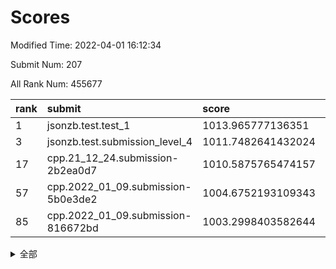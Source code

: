# Scores

Modified Time: 2022-04-01 16:12:34

Submit Num: 207

All Rank Num: 455677

| rank |               submit               |       score        |       sigma        | pk_num |
| :--- | :--------------------------------- | :----------------- | :----------------- | :----- |
| 1    | jsonzb.test.test_1                 | 1013.965777136351  | 0.8299383530290942 | 8802   |
| 3    | jsonzb.test.submission_level_4     | 1011.7482641432024 | 0.8035443130237824 | 8808   |
| 17   | cpp.21_12_24.submission-2b2ea0d7   | 1010.5875765474157 | 0.7754547735676327 | 8810   |
| 57   | cpp.2022_01_09.submission-5b0e3de2 | 1004.6752193109343 | 0.7235369344746253 | 8805   |
| 85   | cpp.2022_01_09.submission-816672bd | 1003.2998403582644 | 0.7219901717898556 | 8809   |


<details>
<summary>全部</summary>

| rank |                 submit                 |       score        |       sigma        | pk_num |
| :--- | :------------------------------------- | :----------------- | :----------------- | :----- |
| 1    | jsonzb.test.test_1                     | 1013.965777136351  | 0.8299383530290942 | 8802   |
| 2    | gobigger.level_3.submission_level_3_13 | 1012.0411414419549 | 0.7861345391136996 | 8804   |
| 3    | jsonzb.test.submission_level_4         | 1011.7482641432024 | 0.8035443130237824 | 8808   |
| 4    | gobigger.level_3.submission_level_3_26 | 1011.3243987556433 | 0.7997265074876169 | 8807   |
| 5    | gobigger.level_3.submission_level_3_41 | 1011.2518408772007 | 0.7739258227037944 | 8808   |
| 6    | gobigger.level_3.submission_level_3_1  | 1011.1195034816762 | 0.7966327596996556 | 8809   |
| 7    | gobigger.level_3.submission_level_3_39 | 1011.0735057433259 | 0.758756733358991  | 8805   |
| 8    | gobigger.level_3.submission_level_3_11 | 1011.0491767554153 | 0.7717782497205098 | 8806   |
| 9    | gobigger.level_3.submission_level_3_47 | 1010.9939352289429 | 0.7656496385282177 | 8805   |
| 10   | gobigger.level_3.submission_level_3_0  | 1010.981553521918  | 0.7691983079259762 | 8805   |
| 11   | gobigger.level_3.submission_level_3_48 | 1010.961831675909  | 0.7548590596561602 | 8802   |
| 12   | gobigger.level_3.submission_level_3_38 | 1010.9332436629745 | 0.7478161141738798 | 8806   |
| 13   | gobigger.level_3.submission_level_3_36 | 1010.8748665035865 | 0.7848237499326227 | 8807   |
| 14   | gobigger.level_3.submission_level_3_16 | 1010.7058570822339 | 0.7846379833881618 | 8807   |
| 15   | gobigger.level_3.submission_level_3_9  | 1010.6375360355407 | 0.7469414301288132 | 8804   |
| 16   | gobigger.level_3.submission_level_3_7  | 1010.6129354187376 | 0.7561849326371981 | 8808   |
| 17   | cpp.21_12_24.submission-2b2ea0d7       | 1010.5875765474157 | 0.7754547735676327 | 8810   |
| 18   | gobigger.level_3.submission_level_3_23 | 1010.5525656089792 | 0.7544135276869254 | 8803   |
| 19   | gobigger.level_3.submission_level_3_20 | 1010.44320166511   | 0.7376615254316625 | 8807   |
| 20   | gobigger.level_3.submission_level_3_12 | 1010.4004653269916 | 0.7588056452450517 | 8807   |
| 21   | gobigger.level_3.submission_level_3_6  | 1010.3982458572235 | 0.778396540695554  | 8806   |
| 22   | gobigger.level_3.submission_level_3_2  | 1010.3156908393929 | 0.7458560310967212 | 8804   |
| 23   | gobigger.level_3.submission_level_3_35 | 1010.3139095383505 | 0.7452188329691699 | 8807   |
| 24   | gobigger.level_3.submission_level_3_29 | 1010.2460225601614 | 0.7536707832944021 | 8802   |
| 25   | gobigger.level_3.submission_level_3_4  | 1010.1371932128906 | 0.7449366379487421 | 8810   |
| 26   | gobigger.level_3.submission_level_3_40 | 1010.0880105078658 | 0.753644345977674  | 8805   |
| 27   | gobigger.level_3.submission_level_3_15 | 1010.058099914032  | 0.7375565068679957 | 8807   |
| 28   | gobigger.level_3.submission_level_3_43 | 1010.0555242385215 | 0.7738513148071376 | 8806   |
| 29   | gobigger.level_3.submission_level_3_10 | 1009.942436653932  | 0.7541098646672921 | 8809   |
| 30   | gobigger.level_3.submission_level_3_30 | 1009.8924996641992 | 0.7508219758403865 | 8807   |
| 31   | gobigger.level_3.submission_level_3_25 | 1009.8605204035036 | 0.751816982108095  | 8809   |
| 32   | gobigger.level_3.submission_level_3_5  | 1009.839422435228  | 0.7711738741055484 | 8805   |
| 33   | gobigger.level_3.submission_level_3_3  | 1009.788860608759  | 0.7671034371832268 | 8807   |
| 34   | gobigger.level_3.submission_level_3_45 | 1009.7663739921951 | 0.7520595906896962 | 8803   |
| 35   | gobigger.level_3.submission_level_3_37 | 1009.6433974716817 | 0.7538534841169451 | 8809   |
| 36   | gobigger.level_3.submission_level_3_21 | 1009.5681964952804 | 0.73638292978558   | 8805   |
| 37   | gobigger.level_3.submission_level_3_28 | 1009.5245358881709 | 0.7528166347397403 | 8809   |
| 38   | gobigger.level_3.submission_level_3_14 | 1009.5238048781732 | 0.736790338717506  | 8800   |
| 39   | gobigger.level_3.submission_level_3_44 | 1009.5127592716676 | 0.7538664188947081 | 8806   |
| 40   | gobigger.level_3.submission_level_3_18 | 1009.4714537262466 | 0.7642788980216162 | 8805   |
| 41   | gobigger.level_3.submission_level_3_19 | 1009.4243961324471 | 0.7440203705186749 | 8813   |
| 42   | gobigger.level_3.submission_level_3_24 | 1009.3878335065066 | 0.7437114739212937 | 8804   |
| 43   | gobigger.level_3.submission_level_3_32 | 1009.3864154874532 | 0.7466422940848663 | 8808   |
| 44   | gobigger.level_3.submission_level_3_8  | 1009.3514837801775 | 0.7505712835925104 | 8807   |
| 45   | gobigger.level_3.submission_level_3_27 | 1009.3072213392238 | 0.7430485988163309 | 8803   |
| 46   | gobigger.level_3.submission_level_3_31 | 1009.2869942840837 | 0.7595545815802736 | 8809   |
| 47   | gobigger.level_3.submission_level_3_22 | 1009.2027553340791 | 0.7380291870142276 | 8808   |
| 48   | gobigger.level_3.submission_level_3_46 | 1009.1474991549538 | 0.7474841568450772 | 8803   |
| 49   | gobigger.level_3.submission_level_3_17 | 1009.0261540736268 | 0.7560101601611278 | 8803   |
| 50   | gobigger.level_3.submission_level_3_34 | 1008.6319291472912 | 0.7310124531703408 | 8805   |
| 51   | gobigger.level_3.submission_level_3_33 | 1008.5200392182003 | 0.7461855049789126 | 8802   |
| 52   | gobigger.level_3.submission_level_3_49 | 1008.5002848990714 | 0.7493986077898321 | 8802   |
| 53   | gobigger.level_3.submission_level_3_42 | 1007.4943379705818 | 0.7414478915288351 | 8809   |
| 54   | gobigger.level_1.submission_level_1_32 | 1005.2124269900139 | 0.7308197047941741 | 8802   |
| 55   | gobigger.level_1.submission_level_1_41 | 1005.1644038739009 | 0.714160283467752  | 8799   |
| 56   | gobigger.level_1.submission_level_1_34 | 1004.8017595819308 | 0.7140843635429255 | 8805   |
| 57   | cpp.2022_01_09.submission-5b0e3de2     | 1004.6752193109343 | 0.7235369344746253 | 8805   |
| 58   | gobigger.level_1.submission_level_1_36 | 1004.5507836826928 | 0.7144573777198229 | 8798   |
| 59   | gobigger.level_1.submission_level_1_24 | 1004.1943980121375 | 0.727189098527681  | 8809   |
| 60   | gobigger.level_1.submission_level_1_47 | 1004.1899028524873 | 0.7393035084528368 | 8807   |
| 61   | gobigger.level_1.submission_level_1_43 | 1004.1877000814831 | 0.7132184855503515 | 8810   |
| 62   | gobigger.level_1.submission_level_1_8  | 1004.1542487239211 | 0.7338473815370288 | 8807   |
| 63   | gobigger.level_1.submission_level_1_14 | 1003.9822630292576 | 0.7184109749337275 | 8801   |
| 64   | gobigger.level_1.submission_level_1_7  | 1003.9725026730132 | 0.7244663749362846 | 8804   |
| 65   | gobigger.level_1.submission_level_1_13 | 1003.9589852321931 | 0.7196255159395172 | 8801   |
| 66   | gobigger.level_1.submission_level_1_2  | 1003.9278472478433 | 0.720787491654109  | 8803   |
| 67   | gobigger.level_1.submission_level_1_35 | 1003.9242094818542 | 0.7126488289535192 | 8808   |
| 68   | gobigger.level_1.submission_level_1_1  | 1003.8823203645796 | 0.735447972956353  | 8807   |
| 69   | gobigger.level_1.submission_level_1_42 | 1003.8642150122815 | 0.7172498940270783 | 8810   |
| 70   | gobigger.level_1.submission_level_1_21 | 1003.8540473505138 | 0.7291443273430681 | 8807   |
| 71   | gobigger.level_1.submission_level_1_25 | 1003.8050473673056 | 0.7143303039224138 | 8806   |
| 72   | gobigger.level_1.submission_level_1_0  | 1003.8002706118451 | 0.7125648818742043 | 8807   |
| 73   | gobigger.level_1.submission_level_1_46 | 1003.797154874345  | 0.7180102808271114 | 8805   |
| 74   | gobigger.level_1.submission_level_1_28 | 1003.7917530172142 | 0.7170305500649848 | 8808   |
| 75   | gobigger.level_1.submission_level_1_38 | 1003.7696884686354 | 0.7107951750430186 | 8807   |
| 76   | gobigger.level_1.submission_level_1_22 | 1003.6068217581803 | 0.7239061161463728 | 8804   |
| 77   | gobigger.level_1.submission_level_1_17 | 1003.5216307550693 | 0.7215499891482178 | 8808   |
| 78   | gobigger.level_1.submission_level_1_49 | 1003.4678769868907 | 0.7202880328927337 | 8803   |
| 79   | gobigger.level_1.submission_level_1_20 | 1003.3784442305619 | 0.7097344484837343 | 8803   |
| 80   | gobigger.level_1.submission_level_1_29 | 1003.3702060893936 | 0.7126677520489176 | 8810   |
| 81   | gobigger.level_1.submission_level_1_9  | 1003.3636412259075 | 0.7100633720051563 | 8801   |
| 82   | gobigger.level_1.submission_level_1_16 | 1003.3548182020651 | 0.7096253199441889 | 8805   |
| 83   | gobigger.level_1.submission_level_1_3  | 1003.332048174903  | 0.7187157082237544 | 8805   |
| 84   | gobigger.level_1.submission_level_1_15 | 1003.315292895099  | 0.7068907416018094 | 8801   |
| 85   | cpp.2022_01_09.submission-816672bd     | 1003.2998403582644 | 0.7219901717898556 | 8809   |
| 86   | gobigger.level_1.submission_level_1_30 | 1003.2116460594339 | 0.7142474734474396 | 8805   |
| 87   | gobigger.level_1.submission_level_1_26 | 1003.1922025839443 | 0.7175497973087819 | 8806   |
| 88   | gobigger.level_1.submission_level_1_40 | 1003.1620444462567 | 0.7174590721020836 | 8808   |
| 89   | gobigger.level_1.submission_level_1_27 | 1003.1304299270009 | 0.7149523853290605 | 8803   |
| 90   | gobigger.level_1.submission_level_1_37 | 1003.0799514650076 | 0.7294388968523954 | 8803   |
| 91   | gobigger.level_1.submission_level_1_18 | 1003.0505122301936 | 0.7081179508185833 | 8806   |
| 92   | gobigger.level_1.submission_level_1_6  | 1003.0465159916505 | 0.7109746599208522 | 8804   |
| 93   | gobigger.level_1.submission_level_1_31 | 1003.0276652242273 | 0.70745318644454   | 8806   |
| 94   | gobigger.level_1.submission_level_1_33 | 1003.0230307744707 | 0.720602390758556  | 8807   |
| 95   | gobigger.level_1.submission_level_1_44 | 1003.013651721285  | 0.714669336036693  | 8803   |
| 96   | gobigger.level_1.submission_level_1_23 | 1002.9881583907389 | 0.7093026204047236 | 8805   |
| 97   | gobigger.level_1.submission_level_1_4  | 1002.9344881975205 | 0.702960229693706  | 8802   |
| 98   | gobigger.level_1.submission_level_1_5  | 1002.7448677900804 | 0.7143815418471503 | 8806   |
| 99   | gobigger.level_1.submission_level_1_45 | 1002.6280736953702 | 0.7096081716798164 | 8807   |
| 100  | gobigger.level_1.submission_level_1_48 | 1002.4796888152971 | 0.7017249770140218 | 8802   |
| 101  | gobigger.level_1.submission_level_1_12 | 1002.3376321383466 | 0.7271212965477459 | 8811   |
| 102  | gobigger.level_1.submission_level_1_10 | 1002.3189150361784 | 0.7074030485565959 | 8805   |
| 103  | gobigger.level_1.submission_level_1_39 | 1002.2772320733989 | 0.7155143911381578 | 8802   |
| 104  | gobigger.level_1.submission_level_1_11 | 1002.2458832977264 | 0.7208056874284635 | 8803   |
| 105  | gobigger.level_1.submission_level_1_19 | 1001.8957455176292 | 0.7161625527561025 | 8805   |
| 106  | gobigger.random.submission_random_7    | 997.2774102290556  | 0.7155244004392964 | 8804   |
| 107  | gobigger.random.submission_random_48   | 997.2068767790364  | 0.7121186640107359 | 8808   |
| 108  | gobigger.random.submission_random_25   | 996.7930181015992  | 0.7251866344459535 | 8807   |
| 109  | gobigger.random.submission_random_47   | 996.7665823748414  | 0.7097100429899036 | 8809   |
| 110  | gobigger.random.submission_random_22   | 996.7429681791872  | 0.7082843444485979 | 8804   |
| 111  | gobigger.random.submission_random_0    | 996.7167109898409  | 0.7114600770009538 | 8805   |
| 112  | gobigger.random.submission_random_39   | 996.7021739285144  | 0.7186742801436999 | 8809   |
| 113  | gobigger.random.submission_random_6    | 996.6913980456028  | 0.7128522884825166 | 8806   |
| 114  | gobigger.random.submission_random_32   | 996.5621657529276  | 0.7172203460404563 | 8807   |
| 115  | gobigger.random.submission_random_19   | 996.501976309033   | 0.7053141698465121 | 8806   |
| 116  | gobigger.random.submission_random_27   | 996.4427334026876  | 0.7090777286933868 | 8803   |
| 117  | gobigger.random.submission_random_35   | 996.4305329166954  | 0.7098128006572804 | 8808   |
| 118  | gobigger.random.submission_random_29   | 996.3651160318221  | 0.7175778374377505 | 8806   |
| 119  | gobigger.random.submission_random_13   | 996.3539751569513  | 0.7116368655035388 | 8801   |
| 120  | gobigger.random.submission_random_10   | 996.3301060428819  | 0.7220972365457872 | 8802   |
| 121  | gobigger.random.submission_random_9    | 996.1520213327738  | 0.7176841469042684 | 8802   |
| 122  | gobigger.random.submission_random_12   | 996.1367077901564  | 0.7131037979055066 | 8807   |
| 123  | gobigger.random.submission_random_16   | 996.131815951996   | 0.7129339046004052 | 8809   |
| 124  | gobigger.random.submission_random_43   | 996.1229320139438  | 0.7079851943333632 | 8803   |
| 125  | gobigger.random.submission_random_5    | 996.0657492154733  | 0.7293996994728535 | 8807   |
| 126  | gobigger.random.submission_random_18   | 996.0621408483312  | 0.7056467318483709 | 8803   |
| 127  | gobigger.random.submission_random_21   | 996.0620690876137  | 0.7154911365306855 | 8806   |
| 128  | gobigger.random.submission_random_40   | 996.0535347705472  | 0.7288840532713133 | 8809   |
| 129  | gobigger.random.submission_random_1    | 996.0316310135399  | 0.7102327990847487 | 8805   |
| 130  | gobigger.random.submission_random_31   | 996.0213242073044  | 0.7113237912111399 | 8806   |
| 131  | gobigger.random.submission_random_2    | 996.0069795070916  | 0.714226932001283  | 8807   |
| 132  | gobigger.random.submission_random_49   | 995.9156670713127  | 0.6998337809523237 | 8804   |
| 133  | gobigger.random.submission_random_37   | 995.8737545169366  | 0.7208917771874278 | 8805   |
| 134  | gobigger.random.submission_random_30   | 995.8337706630076  | 0.7227918046138038 | 8806   |
| 135  | gobigger.random.submission_random_26   | 995.8269251192113  | 0.6903479856780078 | 8803   |
| 136  | gobigger.random.submission_random_42   | 995.8175574898283  | 0.7063953518882117 | 8803   |
| 137  | gobigger.random.submission_random_46   | 995.7943930000615  | 0.7135200063806666 | 8800   |
| 138  | gobigger.random.submission_random_45   | 995.7903363906256  | 0.7131495238754154 | 8804   |
| 139  | gobigger.random.submission_random_38   | 995.7214363513268  | 0.7065746014633525 | 8799   |
| 140  | gobigger.random.submission_random_11   | 995.7096374405038  | 0.6985002756565889 | 8810   |
| 141  | gobigger.random.submission_random_17   | 995.7021757281835  | 0.7041308044297538 | 8801   |
| 142  | gobigger.random.submission_random_44   | 995.701698506057   | 0.71826806944909   | 8809   |
| 143  | gobigger.random.submission_random_36   | 995.6507387593848  | 0.7091498822082527 | 8802   |
| 144  | gobigger.random.submission_random_15   | 995.6205542213402  | 0.7056082416413901 | 8799   |
| 145  | gobigger.random.submission_random_20   | 995.5495119991706  | 0.7133927186150252 | 8809   |
| 146  | gobigger.random.submission_random_28   | 995.54632621765    | 0.724116728968933  | 8803   |
| 147  | gobigger.random.submission_random_8    | 995.5167038525933  | 0.7214549213164525 | 8803   |
| 148  | gobigger.random.submission_random_34   | 995.5146072804763  | 0.7174749439011906 | 8806   |
| 149  | gobigger.random.submission_random_23   | 995.4451660774008  | 0.7144570921065444 | 8802   |
| 150  | gobigger.random.submission_random_24   | 995.4122737332317  | 0.7131886368556927 | 8803   |
| 151  | gobigger.random.submission_random_33   | 995.4121067301074  | 0.7063415425605726 | 8803   |
| 152  | gobigger.random.submission_random_4    | 995.2951327966973  | 0.6946939966229331 | 8803   |
| 153  | gobigger.random.submission_random_41   | 995.2026950914545  | 0.7109482505327893 | 8804   |
| 154  | gobigger.random.submission_random_3    | 995.1823959608986  | 0.7043802987020052 | 8810   |
| 155  | gobigger.level_2.submission_level_2_6  | 994.8772010245882  | 0.7390720178144797 | 8802   |
| 156  | gobigger.random.submission_random_14   | 994.8752289315851  | 0.7091464923216356 | 8806   |
| 157  | gobigger.level_2.submission_level_2_48 | 993.926169048683   | 0.7261726546762222 | 8803   |
| 158  | gobigger.level_2.submission_level_2_31 | 993.8905874639122  | 0.7254478337157126 | 8810   |
| 159  | gobigger.level_2.submission_level_2_39 | 993.6431304517821  | 0.7295449081211144 | 8801   |
| 160  | gobigger.level_2.submission_level_2_20 | 993.3430695971766  | 0.7264982285872138 | 8796   |
| 161  | gobigger.level_2.submission_level_2_35 | 993.3081957056781  | 0.741308765148503  | 8804   |
| 162  | gobigger.level_2.submission_level_2_33 | 993.2967227841632  | 0.7489852944277295 | 8804   |
| 163  | gobigger.level_2.submission_level_2_14 | 993.2040390641805  | 0.7453230409136744 | 8807   |
| 164  | gobigger.level_2.submission_level_2_47 | 993.1124226815568  | 0.7527926119318672 | 8808   |
| 165  | gobigger.level_2.submission_level_2_25 | 993.018984970267   | 0.7489860404890315 | 8809   |
| 166  | gobigger.level_2.submission_level_2_8  | 992.9713402433002  | 0.73817270265461   | 8807   |
| 167  | gobigger.level_2.submission_level_2_44 | 992.933728051743   | 0.7308780526778029 | 8808   |
| 168  | gobigger.level_2.submission_level_2_29 | 992.7363669552028  | 0.7451771619378786 | 8807   |
| 169  | gobigger.level_2.submission_level_2_27 | 992.5732164082978  | 0.7407649136680723 | 8808   |
| 170  | gobigger.level_2.submission_level_2_41 | 992.4613695789373  | 0.7472588537101047 | 8804   |
| 171  | gobigger.level_2.submission_level_2_42 | 992.4029168581367  | 0.7399313553154069 | 8807   |
| 172  | gobigger.level_2.submission_level_2_3  | 992.399008069582   | 0.732216485619453  | 8808   |
| 173  | gobigger.level_2.submission_level_2_40 | 992.3564463412398  | 0.727530910294412  | 8804   |
| 174  | gobigger.level_2.submission_level_2_21 | 992.2917411847496  | 0.7371446513568654 | 8802   |
| 175  | gobigger.level_2.submission_level_2_38 | 992.2670218387545  | 0.7332600557131996 | 8808   |
| 176  | gobigger.level_2.submission_level_2_24 | 992.2395099047911  | 0.7337089167042249 | 8808   |
| 177  | gobigger.level_2.submission_level_2_7  | 992.2066259029174  | 0.7344524779155274 | 8809   |
| 178  | gobigger.level_2.submission_level_2_36 | 992.2028511203509  | 0.7357620108685768 | 8805   |
| 179  | gobigger.level_2.submission_level_2_43 | 992.199162452949   | 0.7543560962858753 | 8804   |
| 180  | gobigger.level_2.submission_level_2_46 | 992.1648598630242  | 0.7526483762928453 | 8804   |
| 181  | gobigger.level_2.submission_level_2_34 | 992.1000215191444  | 0.7494674071859022 | 8806   |
| 182  | gobigger.level_2.submission_level_2_4  | 991.936861821558   | 0.7608863580779406 | 8803   |
| 183  | gobigger.level_2.submission_level_2_32 | 991.928610905264   | 0.7635591273236505 | 8805   |
| 184  | gobigger.level_2.submission_level_2_30 | 991.8473072063389  | 0.7593839283496945 | 8808   |
| 185  | gobigger.level_2.submission_level_2_2  | 991.7651526828136  | 0.7360545929038237 | 8806   |
| 186  | gobigger.level_2.submission_level_2_16 | 991.708924950649   | 0.7493232377301504 | 8807   |
| 187  | gobigger.level_2.submission_level_2_37 | 991.6982579112228  | 0.7436672671312121 | 8806   |
| 188  | gobigger.level_2.submission_level_2_10 | 991.6333188161747  | 0.758963022138685  | 8805   |
| 189  | gobigger.level_2.submission_level_2_18 | 991.5645125957769  | 0.7415565035987658 | 8807   |
| 190  | gobigger.level_2.submission_level_2_23 | 991.5426759077179  | 0.7511434575912996 | 8807   |
| 191  | gobigger.level_2.submission_level_2_17 | 991.5084933337599  | 0.7364149563552672 | 8803   |
| 192  | gobigger.level_2.submission_level_2_13 | 991.4808177495945  | 0.7417127692749668 | 8804   |
| 193  | gobigger.level_2.submission_level_2_22 | 991.2927189458233  | 0.7432421964312248 | 8808   |
| 194  | gobigger.level_2.submission_level_2_19 | 991.2849698097999  | 0.7684774013366676 | 8804   |
| 195  | gobigger.level_2.submission_level_2_45 | 991.2161636888126  | 0.751865669740879  | 8807   |
| 196  | gobigger.level_2.submission_level_2_15 | 991.141631693444   | 0.753961974909903  | 8806   |
| 197  | gobigger.level_2.submission_level_2_28 | 991.101493821828   | 0.7462552277711346 | 8803   |
| 198  | gobigger.level_2.submission_level_2_11 | 990.9486673651738  | 0.7610236290866667 | 8804   |
| 199  | gobigger.level_2.submission_level_2_26 | 990.8800544133834  | 0.7622354901034959 | 8809   |
| 200  | gobigger.level_2.submission_level_2_1  | 990.8363120675664  | 0.7619474531527155 | 8806   |
| 201  | gobigger.level_2.submission_level_2_5  | 990.6376569452403  | 0.7632472689421913 | 8803   |
| 202  | gobigger.level_2.submission_level_2_12 | 990.594752562171   | 0.7662241883579457 | 8802   |
| 203  | gobigger.level_2.submission_level_2_9  | 990.1551238108619  | 0.7575160943651083 | 8808   |
| 204  | gobigger.level_2.submission_level_2_0  | 989.4966913934987  | 0.781078926461474  | 8804   |
| 205  | gobigger.level_2.submission_level_2_49 | 988.8813587638974  | 0.7984231985234487 | 8804   |
| 206  | gobigger.none.submission_none_0        | 976.3077392985501  | 1.4049639349033678 | 8803   |
| 207  | gobigger.none.submission_none_1        | 974.6928711852917  | 1.670924030148889  | 8809   |

</details>